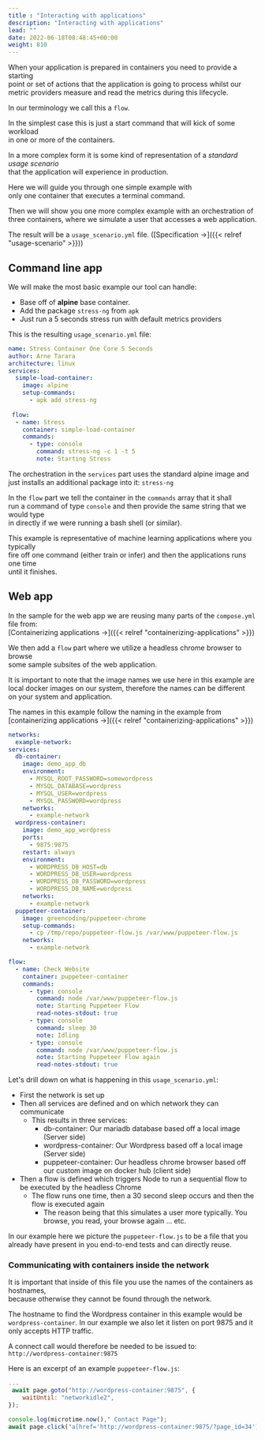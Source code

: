 ```yaml
---
title : "Interacting with applications"
description: "Interacting with applications"
lead: ""
date: 2022-06-18T08:48:45+00:00
weight: 810
---
```


When your application is prepared in containers you need to provide a starting  
point or set of actions that the application is going to process whilst our  
metric providers measure and read the metrics during this lifecycle.

In our terminology we call this a `flow`.

In the simplest case this is just a start command that will kick of some workload  
in one or more of the containers.

In a more complex form it is some kind of representation of a *standard usage scenario*  
that the application will experience in production.

Here we will guide you through one simple example with  
only one container that executes a terminal command.

Then we will show you one more complex example with an orchestration of  
three containers, where we simulate a user that accesses a web application.

The result will be a `usage_scenario.yml` file. ([Specification →]({{< relref "usage-scenario" >}}))

## Command line app

We will make the most basic example our tool can handle:

- Base off of **alpine** base container.
- Add the package `stress-ng` from `apk`
- Just run a 5 seconds stress run with default metrics providers

This is the resulting `usage_scenario.yml` file:

```yaml
name: Stress Container One Core 5 Seconds
author: Arne Tarara
architecture: linux
services:
  simple-load-container:
    image: alpine
    setup-commands:
      - apk add stress-ng
 
 flow:
  - name: Stress
    container: simple-load-container
    commands:
      - type: console
        command: stress-ng -c 1 -t 5
        note: Starting Stress

```

The orchestration in the `services` part uses the standard alpine image and  
just installs an additional package into it: `stress-ng`

In the `flow` part we tell the container in the `commands` array that it shall  
run a command of type `console` and then provide the same string that we would type  
in directly if we were running a bash shell (or similar).

This example is representative of machine learning applications where you typically  
fire off one command (either train or infer) and then the applications runs one time  
until it finishes.

## Web app

In the sample for the web app we are reusing many parts of the `compose.yml` file from:  
[Containerizing applications →]({{< relref "containerizing-applications" >}})

We then add a `flow` part where we utilize a headless chrome browser to browse  
some sample subsites of the web application.

It is important to note that the image names we use here in this example are  
local docker images on our system, therefore the names can be different  
on your system and application.

The names in this example follow the naming in the example from [containerizing applications →]({{< relref "containerizing-applications" >}})

```yaml
networks:
  example-network:
services:
  db-container:
    image: demo_app_db
    environment:
      - MYSQL_ROOT_PASSWORD=somewordpress
      - MYSQL_DATABASE=wordpress
      - MYSQL_USER=wordpress
      - MYSQL_PASSWORD=wordpress
    networks:
      - example-network
  wordpress-container:
    image: demo_app_wordpress
    ports:
      - 9875:9875
    restart: always
    environment:
      - WORDPRESS_DB_HOST=db
      - WORDPRESS_DB_USER=wordpress
      - WORDPRESS_DB_PASSWORD=wordpress
      - WORDPRESS_DB_NAME=wordpress
    networks:
      - example-network
  puppeteer-container:
    image: greencoding/puppeteer-chrome
    setup-commands:
      - cp /tmp/repo/puppeteer-flow.js /var/www/puppeteer-flow.js
    networks:
      - example-network

flow:
  - name: Check Website
    container: puppeteer-container
    commands:
      - type: console
        command: node /var/www/puppeteer-flow.js
        note: Starting Puppeteer Flow
        read-notes-stdout: true
      - type: console
        command: sleep 30
        note: Idling
      - type: console
        command: node /var/www/puppeteer-flow.js
        note: Starting Puppeteer Flow again
        read-notes-stdout: true
```

Let's drill down on what is happening in this `usage_scenario.yml`:

- First the network is set up
- Then all services are defined and on which network they can communicate
  + This results in three services:
    * db-container: Our mariadb database based off a local image (Server side)
    * wordpress-container: Our Wordpress based off a local image (Server side)
    * puppeteer-container: Our headless chrome browser based off our custom image on docker hub (client side)
- Then a flow is defined which triggers Node to run a sequential flow to be executed by the headless Chrome
  + The flow runs one time, then a 30 second sleep occurs and then the flow is executed again
    * The reason being that this simulates a user more typically. You browse, you read, your browse again ... etc.

In our example here we picture the `puppeteer-flow.js` to be a file that you  
already have present in you end-to-end tests and can directly reuse.

### Communicating with containers inside the network

It is important that inside of this file you use the names of the containers as hostnames,  
because otherwise they cannot be found through the network.

The hostname to find the Wordpress container in this example would be `wordpress-container`.
In our example we also let it listen on port 9875 and it only accepts HTTP traffic.

A connect call would therefore be needed to be issued to: `http://wordpress-container:9875`

Here is an excerpt of an example `puppeteer-flow.js`:

```javascript
...
 await page.goto("http://wordpress-container:9875", {
    waitUntil: "networkidle2",
});

console.log(microtime.now()," Contact Page");
await page.click("a[href='http://wordpress-container:9875/?page_id=34']");

```
